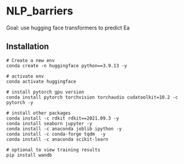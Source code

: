 # NLP_barriers

Goal: use hugging face transformers to predict Ea 

## Installation

```
# Create a new env
conda create -n huggingface python==3.9.13 -y

# activate env
conda activate huggingface

# install pytorch gpu version
conda install pytorch torchvision torchaudio cudatoolkit=10.2 -c pytorch -y

# install other packages
conda install -c rdkit rdkit==2021.09.3 -y
conda install seaborn jupyter -y
conda install -c anaconda joblib ipython -y
conda install -c conda-forge tqdm  -y
conda install -c anaconda scikit-learn 

# optional to view training results
pip install wandb
```

